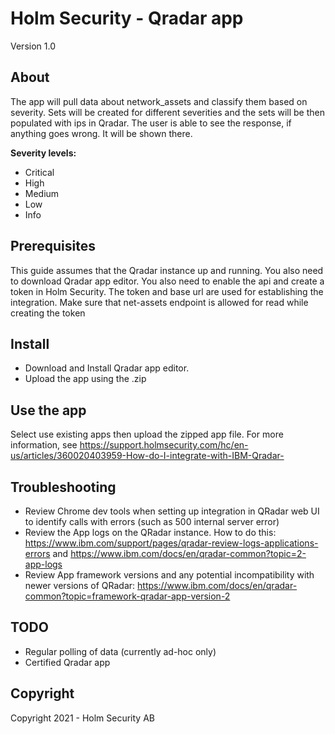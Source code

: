 # Holm Security - Qradar app

Version 1.0

## About

The app will pull data about network_assets and classify them based on severity. Sets will be created for different severities and the sets will be then populated with ips in Qradar. The user is able to see the response, if anything goes wrong. It will be shown there.


**Severity levels:**


- Critical
- High
- Medium
- Low
- Info

## Prerequisites

This guide assumes that the Qradar instance up and running. You also need to download Qradar app editor.
You also need to enable the api and create a token in Holm Security. The token and base url are used for establishing the integration. Make sure that net-assets endpoint is allowed for read while creating the token

## Install

- Download and Install Qradar app editor.  
- Upload the app using the .zip

## Use the app

Select use existing apps then upload the zipped app file. For more information, see https://support.holmsecurity.com/hc/en-us/articles/360020403959-How-do-I-integrate-with-IBM-Qradar-

## Troubleshooting 

- Review Chrome dev tools when setting up integration in QRadar web UI to identify calls with errors (such as 500 internal server error)
- Review the App logs on the QRadar instance. How to do this: https://www.ibm.com/support/pages/qradar-review-logs-applications-errors and https://www.ibm.com/docs/en/qradar-common?topic=2-app-logs
- Review App framework versions and any potential incompatibility with newer versions of QRadar: https://www.ibm.com/docs/en/qradar-common?topic=framework-qradar-app-version-2

## TODO

- Regular polling of data (currently ad-hoc only)
- Certified Qradar app

## Copyright

Copyright 2021 - Holm Security AB

